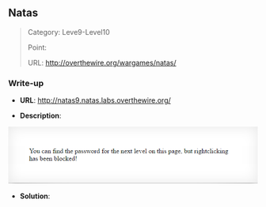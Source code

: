 ## Natas

> Category: Leve9-Level10
>
> Point:
>
> URL: http://overthewire.org/wargames/natas/

### Write-up

- **URL**: http://natas9.natas.labs.overthewire.org/

- **Description**: 

<p align="center"><img src="https://github.com/TrinhTu/web_developer/blob/master/Task31_CTF_OverTheWire_Natas/image/2.png"/></p>

- **Solution**:

	